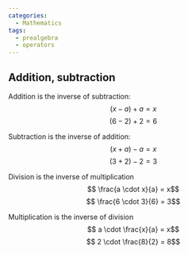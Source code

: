 ```yaml
---
categories:
  - Mathematics
tags:
  - prealgebra
  - operators
---
```


## Addition, subtraction

Addition is the inverse of subtraction:
$$(x - a) + a = x$$
$$ (6 - 2) + 2 = 6 $$

Subtraction is the inverse of addition:
$$(x + a) - a = x$$
$$ (3 + 2) - 2 = 3$$

Division is the inverse of multiplication
$$ \frac{a \cdot x}{a} = x$$
$$ \frac{6 \cdot 3}{6} = 3$$

Multiplication is the inverse of division
$$ a \cdot \frac{x}{a} = x$$
$$ 2 \cdot \frac{8}{2} = 8$$
